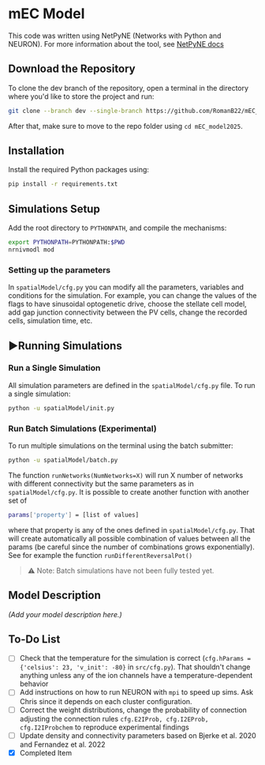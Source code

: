 # mEC Model
 
 This code was written using NetPyNE (Networks with Python and NEURON). For more information about the tool, see [NetPyNE docs](http://doc.netpyne.org/)

## Download the Repository

To clone the dev branch of the repository, open a terminal in the directory where you'd like to store the project and run:

```bash
git clone --branch dev --single-branch https://github.com/RomanB22/mEC_model2025.git
````

After that, make sure to move to the repo folder using `cd mEC_model2025`.

## Installation

Install the required Python packages using:

```bash
pip install -r requirements.txt
```

## Simulations Setup

Add the root directory to `PYTHONPATH`, and compile the mechanisms:

```bash
export PYTHONPATH=PYTHONPATH:$PWD
nrnivmodl mod
```

### Setting up the parameters

In `spatialModel/cfg.py` you can modify all the parameters, variables and conditions for the simulation. For example, you can change the values of the flags to have sinusoidal optogenetic drive, choose the stellate cell model, add gap junction connectivity between the PV cells, change the recorded cells, simulation time, etc.

## ▶Running Simulations

### Run a Single Simulation

All simulation parameters are defined in the `spatialModel/cfg.py` file. To run a single simulation:

```bash
python -u spatialModel/init.py
```

### Run Batch Simulations (Experimental)

To run multiple simulations on the terminal using the batch submitter:

```bash
python -u spatialModel/batch.py
```
The function `runNetworks(NumNetworks=X)` will run X number of networks with different connectivity but the same parameters as in `spatialModel/cfg.py`. It is possible to create another function with another set of 
```bash
params['property'] = [list of values]
```
where that property is any of the ones defined in `spatialModel/cfg.py`. That will create automatically all possible combination of values between all the params (be careful since the number of combinations grows exponentially). See for example the function `runDifferentReversalPot()`

> ⚠️ Note: Batch simulations have not been fully tested yet.

## Model Description

*(Add your model description here.)*

## To-Do List

- [ ] Check that the temperature for the simulation is correct (`cfg.hParams = {'celsius': 23, 'v_init': -80}` in `src/cfg.py`). That shouldn't change anything unless any of the ion channels have a temperature-dependent behavior
- [ ] Add instructions on how to run NEURON with `mpi` to speed up sims. Ask Chris since it depends on each cluster configuration.
- [ ] Correct the weight distributions, change the probability of connection adjusting the connection rules `cfg.E2IProb, cfg.I2EProb, cfg.I2IProbchem` to reproduce experimental findings
- [ ] Update density and connectivity parameters based on Bjerke et al. 2020 and Fernandez et al. 2022
- [x] Completed Item